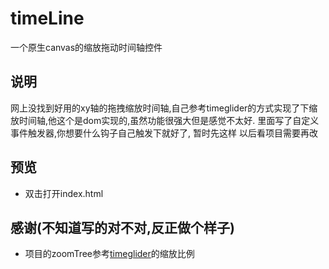 # timeLine
一个原生canvas的缩放拖动时间轴控件

## 说明
网上没找到好用的xy轴的拖拽缩放时间轴,自己参考timeglider的方式实现了下缩放时间轴,他这个是dom实现的,虽然功能很强大但是感觉不太好.
里面写了自定义事件触发器,你想要什么钩子自己触发下就好了,
暂时先这样 以后看项目需要再改

## 预览
* 双击打开index.html

## 感谢(不知道写的对不对,反正做个样子)
* 项目的zoomTree参考[timeglider](http://timeglider.com/)的缩放比例